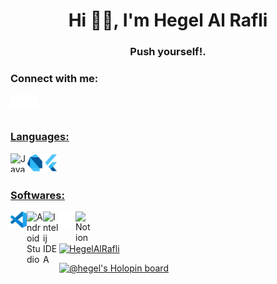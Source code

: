 <!-- - 👋 Hi, I’m @HegelAlRafli
- 👀 I’m interested in ...
- 🌱 I’m currently learning ...
- 💞️ I’m looking to collaborate on ...
- 📫 How to reach me ...

--->

<h1 align="center">Hi 👋🏻, I'm Hegel Al Rafli</h1>
<h3 align="center">Push yourself!.</h3>


### Connect with me:

<a href="https://www.instagram.com/elrflii_/" target="_blank"><img align="left" alt="elrflii | Instagram" width="22px" src="https://github.com/Aakarsh-B/trying-repos/blob/master/insta.svg" />
<a href="https://www.linkedin.com/in/Hegel-Al-Rafli/" target="_blank"><img align="left" alt="Hegel-Al-Rafli | linkedin" width="22px" src="https://github.com/Aakarsh-B/trying-repos/blob/master/linkedin.svg" />

<br />
<br />
    
### Languages:

<img align="left" alt="Java" width="26px" height="30" src="https://cdn.freebiesupply.com/logos/large/2x/java-logo-png-transparent.png" />
<img align="left" alt="Dart" width="26px" height="30" src="https://raw.githubusercontent.com/github/explore/80688e429a7d4ef2fca1e82350fe8e3517d3494d/topics/dart/dart.png" />
<img align="left" alt="Flutter" width="26px" height="30" src="https://raw.githubusercontent.com/github/explore/80688e429a7d4ef2fca1e82350fe8e3517d3494d/topics/flutter/flutter.png" />

<br />
<br />
  
### Softwares:

<img align="left" alt="Visual Studio Code" width="26px" src="https://raw.githubusercontent.com/github/explore/80688e429a7d4ef2fca1e82350fe8e3517d3494d/topics/visual-studio-code/visual-studio-code.png" />
<img align="left" alt="Android Studio" width="26px" src="https://encrypted-tbn0.gstatic.com/images?q=tbn:ANd9GcQ1TWXeRF1b29BsjyfAfvSFw3Wqkgi_eiZUAg&usqp=CAU" />
<img align="left" alt="Intelij IDEA" width="26px" src="https://cdn.freebiesupply.com/logos/large/2x/intellij-idea-1-logo-png-transparent.png" />
<img align="left" alt="GitHub" width="26px" src="https://github.com/Aakarsh-B/trying-repos/blob/master/github.svg" />
<img align="left" alt="Notion" width="26px" src="https://toppng.com/uploads/preview/notion-logo-11609370405b4cvyz4wit.png" />
<br />
<br />

  <br>
  <img src="https://komarev.com/ghpvc/?username=HegelAlRafli&label=Profile%20views&color=0e75b6&style=flat" alt="HegelAlRafli" />
  
[![@hegel's Holopin board](https://holopin.me/hegel)](https://holopin.io/@hegel)

<!---
HegelAlRafli/HegelAlRafli is a ✨ special ✨ repository because its `README.md` (this file) appears on your GitHub profile.
You can click the Preview link to take a look at your changes.
--->
